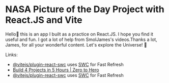 # NASA Picture of the Day Project with React.JS and Vite

Hello👋 this is an app I built as a practice on React.JS. I hope you find it useful and fun. I got a lot of help from SmolJames's videos.Thanks a lot, James, for all your wonderful content. Let's explore the Universe! 🚀

Links:

- [@vitejs/plugin-react-swc](https://github.com/vitejs/vite-plugin-react-swc) uses [SWC](https://swc.rs/) for Fast Refresh
- [Build 4 Projects in 5 Hours | Zero to Hero](https://youtu.be/82PXenL4MGg?si=17PwdrNbQzo88B2g)
- [@vitejs/plugin-react-swc](https://github.com/vitejs/vite-plugin-react-swc) uses [SWC](https://swc.rs/) for Fast Refresh

